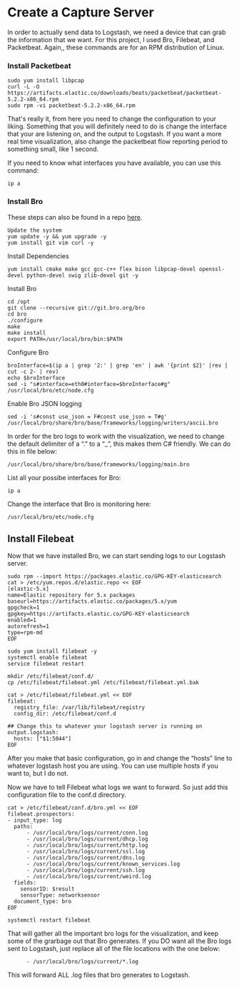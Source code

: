 # Create a Capture Server

In order to actually send data to Logstash, we need a device that can grab the information that we want. For this project, I used Bro, Filebeat, and Packetbeat. Again,, these commands are for an RPM distribution of Linux. 


### Install Packetbeat

```
sudo yum install libpcap
curl -L -O https://artifacts.elastic.co/downloads/beats/packetbeat/packetbeat-5.2.2-x86_64.rpm
sudo rpm -vi packetbeat-5.2.2-x86_64.rpm
```

That's really it, from here you need to change the configuration to your liking. Something that you will definitely need to do is change the interface that your are listening on, and the output to Logstash. If you want a more real time visualization, also change the packetbeat flow reporting period to something small, like 1 second. 

If you need to know what interfaces you have available, you can use this command: 

```
ip a
```

### Install Bro

These steps can also be found in a repo [here](https://github.com/bah8892/NetworkMonitorVisConfig/blob/master/rpm/InstallBroScript.sh).

```
Update the system
yum update -y && yum upgrade -y
yum install git vim curl -y
```
Install Dependencies
```
yum install cmake make gcc gcc-c++ flex bison libpcap-devel openssl-devel python-devel swig zlib-devel git -y
```

Install Bro
```
cd /opt
git clone --recursive git://git.bro.org/bro
cd bro
./configure
make
make install
export PATH=/usr/local/bro/bin:$PATH
```

Configure Bro
```
broInterface=$(ip a | grep '2:' | grep 'en' | awk '{print $2}' |rev | cut -c 2- | rev)
echo $broInterface
sed -i "s#interface=eth0#interface=$broInterface#g" /usr/local/bro/etc/node.cfg
```

Enable Bro JSON logging
```
sed -i 's#const use_json = F#const use_json = T#g' /usr/local/bro/share/bro/base/frameworks/logging/writers/ascii.bro
```

In order for the bro logs to work with the visualization, we need to change the default delimiter of a “.” to a “_”, this makes them C# friendly. We can do this in file below: 

```
/usr/local/bro/share/bro/base/frameworks/logging/main.bro
```

List all your possibe interfaces for Bro:

```
ip a
```

Change the interface that Bro is monitoring here:
```
/usr/local/bro/etc/node.cfg
```

## Install Filebeat

Now that we have installed Bro, we can start sending logs to our Logstash server.

```
sudo rpm --import https://packages.elastic.co/GPG-KEY-elasticsearch
cat > /etc/yum.repos.d/elastic.repo << EOF
[elastic-5.x]
name=Elastic repository for 5.x packages
baseurl=https://artifacts.elastic.co/packages/5.x/yum
gpgcheck=1
gpgkey=https://artifacts.elastic.co/GPG-KEY-elasticsearch
enabled=1
autorefresh=1
type=rpm-md
EOF

sudo yum install filebeat -y
systemctl enable filebeat
service filebeat restart

mkdir /etc/filebeat/conf.d/
cp /etc/filebeat/filebeat.yml /etc/filebeat/filebeat.yml.bak

cat > /etc/filebeat/filebeat.yml << EOF
filebeat:
  registry_file: /var/lib/filebeat/registry
  config_dir: /etc/filebeat/conf.d

## Change this to whatever your logstash server is running on
output.logstash:
  hosts: ["$1:5044"]
EOF
```

After you make that basic configuration, go in and change the “hosts” line to whatever logstash host you are using. You can use multiple hosts if you want to, but I do not. 

Now we have to tell Filebeat what logs we want to forward. So just add this configuration file to the conf.d directory.

```
cat > /etc/filebeat/conf.d/bro.yml << EOF
filebeat.prospectors:
- input_type: log
  paths:
      - /usr/local/bro/logs/current/conn.log
      - /usr/local/bro/logs/current/dhcp.log
      - /usr/local/bro/logs/current/http.log
      - /usr/local/bro/logs/current/ssl.log
      - /usr/local/bro/logs/current/dns.log
      - /usr/local/bro/logs/current/known_services.log
      - /usr/local/bro/logs/current/ssh.log
      - /usr/local/bro/logs/current/weird.log
  fields:
    sensorID: $result
    sensorType: networksensor
  document_type: bro
EOF

systemctl restart filebeat

```
That will gather all the important bro logs for the visualization, and keep some of the grarbage out that Bro generates. If you DO want all the Bro logs sent to Logstash, just replace all of the file locations with the one below:

```
      - /usr/local/bro/logs/current/*.log
```

This will forward ALL .log files that bro generates to Logstash. 
